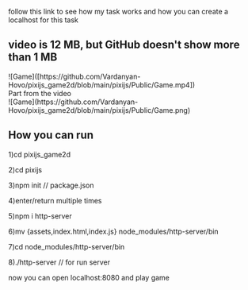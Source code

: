 follow this link to see how my task works and
how you can create a localhost for this task
<h2 color="red">video is 12 MB, but GitHub doesn't show more than 1 MB</h2>
![Game]([https://github.com/Vardanyan-Hovo/pixijs_game2d/blob/main/pixijs/Public/Game.mp4])

<div> Part from the video </div>
![Game](https://github.com/Vardanyan-Hovo/pixijs_game2d/blob/main/pixijs/Public/Game.png)
 
<h2>How you can run</h2>

<p>1)cd pixijs_game2d</p>
<p>2)cd pixijs</p>
<p>3)npm init // package.json</p>
<p>4)enter/return multiple times</p>
<p>5)npm i http-server</p>
<p>6)mv {assets,index.html,index.js} node_modules/http-server/bin</p>
<p>7)cd  node_modules/http-server/bin</p>
<p>8)./http-server // for run server</p>

now you can open localhost:8080 and play game
